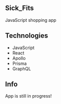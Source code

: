 ## Sick_Fits
JavaScript shopping app

## Technologies

- JavaScript
- React
- Apollo
- Prisma
- GraphQL

## Info
App is still in progress!
